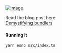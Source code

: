 [![image](https://github.com/user-attachments/assets/b81ca581-1994-4bc7-9134-e8813bbe85a0)](https://rena.to/blog/demystifying-bundlers)

<p align="center">
  
Read the blog post here:  
[Demystifying bundlers](https://rena.to/blog/demystifying-bundlers)

</p>


#### Running it

```
yarn esno src/index.ts
```
